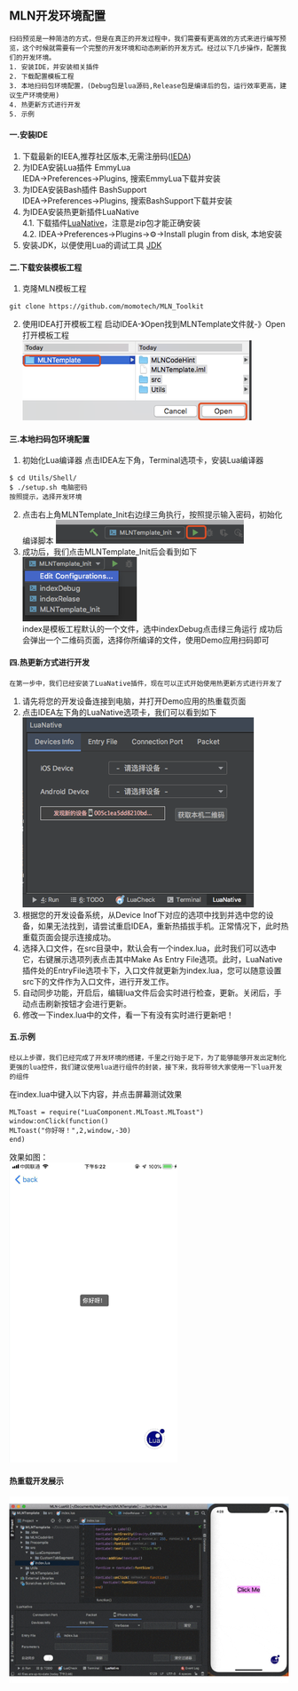 ## MLN开发环境配置
```
扫码预览是一种简洁的方式，但是在真正的开发过程中，我们需要有更高效的方式来进行编写预览，这个时候就需要有一个完整的开发环境和动态刷新的开发方式。经过以下几步操作，配置我们的开发环境。
1. 安装IDE，并安装相关插件  
2. 下载配置模板工程
3. 本地扫码包环境配置，(Debug包是lua源码,Release包是编译后的包，运行效率更高，建议生产环境使用)
4. 热更新方式进行开发
5. 示例
```
#### 一.安装IDE
1. 下载最新的IEEA,推荐社区版本,无需注册码([IEDA](http://www.jetbrains.com/idea/download/#section=mac))
2. 为IDEA安装Lua插件 EmmyLua  
IEDA->Preferences->Plugins, 搜索EmmyLua下载并安装   
3. 为IDEA安装Bash插件 BashSupport  
IDEA->Preferences->Plugins, 搜索BashSupport下载并安装    
4. 为IDEA安装热更新插件LuaNative    
4.1. 下载插件[LuaNative](https://github.com/dingpuyu/MLN_Toolkit/blob/master_image_source/component/LuaNative.zip?raw=true)，注意是zip包才能正确安装  
4.2. IDEA->Preferences->Plugins->⚙->Install plugin from disk, 本地安装    
5. 安装JDK，以便使用Lua的调试工具 [JDK](https://www.oracle.com/technetwork/java/javase/downloads/index.html)

#### 二.下载安装模板工程
1. 克隆MLN模板工程
```
git clone https://github.com/momotech/MLN_Toolkit
```
2. 使用IDEA打开模板工程
启动IDEA-》Open找到MLNTemplate文件就-》Open打开模板工程  
![image.png](https://github.com/dingpuyu/MLN_Toolkit/blob/master_image_source/images/5dc79cda02e92.png?raw=true)  
#### 三.本地扫码包环境配置
1. 初始化Lua编译器
点击IDEA左下角，Terminal选项卡，安装Lua编译器
```
$ cd Utils/Shell/
$ ./setup.sh 电脑密码
按照提示，选择开发环境
```
2. 点击右上角MLNTemplate_Init右边绿三角执行，按照提示输入密码，初始化编译脚本
![image.png](https://github.com/dingpuyu/MLN_Toolkit/blob/master_image_source/images/5dc7c412afb74.png?raw=true)
3. 成功后，我们点击MLNTemplate_Init后会看到如下  
![image.png](https://github.com/dingpuyu/MLN_Toolkit/blob/master_image_source/images/5dc7c4591251c.png?raw=true)  
index是模板工程默认的一个文件，选中indexDebug点击绿三角运行
成功后会弹出一个二维码页面，选择你所编译的文件，使用Demo应用扫码即可
#### 四.热更新方式进行开发
```
在第一步中，我们已经安装了LuaNative插件，现在可以正式开始使用热更新方式进行开发了
```
1. 请先将您的开发设备连接到电脑，并打开Demo应用的热重载页面
2. 点击IDEA左下角的LuaNative选项卡，我们可以看到如下  
![image.png](https://github.com/dingpuyu/MLN_Toolkit/blob/master_image_source/images/5dc7c831ea930.png?raw=true)  
3. 根据您的开发设备系统，从Device Inof下对应的选项中找到并选中您的设备，如果无法找到，请尝试重启IDEA，重新热插拔手机。正常情况下，此时热重载页面会提示连接成功。
4. 选择入口文件，在src目录中，默认会有一个index.lua，此时我们可以选中它，右键展示选项列表点击其中Make As Entry File选项。此时，LuaNative插件处的EntryFile选项卡下，入口文件就更新为index.lua，您可以随意设置src下的文件作为入口文件，进行开发工作。
5. 自动同步功能，开启后，编辑lua文件后会实时进行检查，更新。关闭后，手动点击刷新按钮才会进行更新。
6. 修改一下index.lua中的文件，看一下有没有实时进行更新吧！  
#### 五.示例
```
经以上步骤，我们已经完成了开发环境的搭建，千里之行始于足下，为了能够能够开发出定制化更强的lua控件，我们建议使用lua进行组件的封装，接下来，我将带领大家使用一下lua开发的组件
```
在index.lua中键入以下内容，并点击屏幕测试效果  
```
MLToast = require("LuaComponent.MLToast.MLToast")
window:onClick(function()
MLToast("你好呀！",2,window,-30)
end)
```
效果如图：  
![image.png](https://github.com/dingpuyu/MLN_Toolkit/blob/master_image_source/images/5dc7d709ab662.png?raw=true)  

#### 热重载开发展示  
![image](https://github.com/dingpuyu/MLN_Toolkit/blob/master_image_source/images/mln-hotreload.gif?raw=true)
